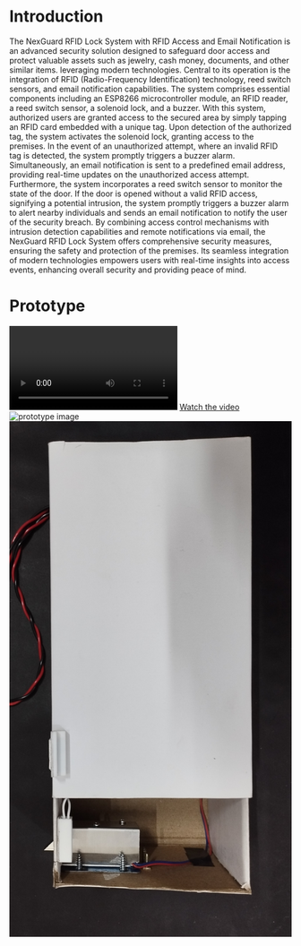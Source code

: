 # Introduction
The NexGuard RFID Lock System with RFID Access and Email Notification is an advanced security solution designed to safeguard door access and protect valuable assets such as jewelry, cash money, documents, and other similar items. leveraging modern technologies. Central to its operation is the integration of RFID (Radio-Frequency Identification) technology, reed switch sensors, and email notification capabilities. The system comprises essential components including an ESP8266 microcontroller module, an RFID reader, a reed switch sensor, a solenoid lock, and a buzzer. With this system, authorized users are granted access to the secured area by simply tapping an RFID card embedded with a unique tag. Upon detection of the authorized tag, the system activates the solenoid lock, granting access to the premises. In the event of an unauthorized attempt, where an invalid RFID tag is detected, the system promptly triggers a buzzer alarm. Simultaneously, an email notification is sent to a predefined email address, providing real-time updates on the unauthorized access attempt. Furthermore, the system incorporates a reed switch sensor to monitor the state of the door. If the door is opened without a valid RFID access, signifying a potential intrusion, the system promptly triggers a buzzer alarm to alert nearby individuals and sends an email notification to notify the user of the security breach. By combining access control mechanisms with intrusion detection capabilities and remote notifications via email, the NexGuard RFID Lock System offers comprehensive security measures, ensuring the safety and protection of the premises. Its seamless integration of modern technologies empowers users with real-time insights into access events, enhancing overall security and providing peace of mind.

# Prototype
![Video Title](NexGuard/NexGuard_Working_Video.mp4)
[Watch the video](NexGuard/NexGuard_Working_Video.mp4)
![prototype image](NexGuard/Circuit_Overview.jpg)   
![prototype image](NexGuard/Drawer_Overview2.jpg)